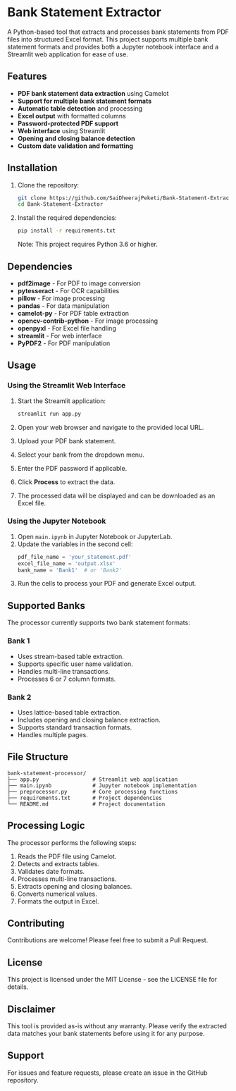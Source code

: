 # Bank Statement Extractor

A Python-based tool that extracts and processes bank statements from PDF files into structured Excel format. This project supports multiple bank statement formats and provides both a Jupyter notebook interface and a Streamlit web application for ease of use.

## Features

- **PDF bank statement data extraction** using Camelot
- **Support for multiple bank statement formats**
- **Automatic table detection** and processing
- **Excel output** with formatted columns
- **Password-protected PDF support**
- **Web interface** using Streamlit
- **Opening and closing balance detection**
- **Custom date validation and formatting**

## Installation

1. Clone the repository:
    ```bash
    git clone https://github.com/SaiDheerajPeketi/Bank-Statement-Extractor
    cd Bank-Statement-Extractor
    ```

2. Install the required dependencies:
    ```bash
    pip install -r requirements.txt
    ```

   Note: This project requires Python 3.6 or higher.

## Dependencies

- **pdf2image** - For PDF to image conversion
- **pytesseract** - For OCR capabilities
- **pillow** - For image processing
- **pandas** - For data manipulation
- **camelot-py** - For PDF table extraction
- **opencv-contrib-python** - For image processing
- **openpyxl** - For Excel file handling
- **streamlit** - For web interface
- **PyPDF2** - For PDF manipulation

## Usage

### Using the Streamlit Web Interface

1. Start the Streamlit application:
    ```bash
    streamlit run app.py
    ```

2. Open your web browser and navigate to the provided local URL.
3. Upload your PDF bank statement.
4. Select your bank from the dropdown menu.
5. Enter the PDF password if applicable.
6. Click **Process** to extract the data.
7. The processed data will be displayed and can be downloaded as an Excel file.

### Using the Jupyter Notebook

1. Open `main.ipynb` in Jupyter Notebook or JupyterLab.
2. Update the variables in the second cell:
    ```python
    pdf_file_name = 'your_statement.pdf'
    excel_file_name = 'output.xlsx'
    bank_name = 'Bank1'  # or 'Bank2'
    ```
3. Run the cells to process your PDF and generate Excel output.

## Supported Banks

The processor currently supports two bank statement formats:

### Bank 1
- Uses stream-based table extraction.
- Supports specific user name validation.
- Handles multi-line transactions.
- Processes 6 or 7 column formats.

### Bank 2
- Uses lattice-based table extraction.
- Includes opening and closing balance extraction.
- Supports standard transaction formats.
- Handles multiple pages.

## File Structure

```
bank-statement-processor/
├── app.py                 # Streamlit web application
├── main.ipynb             # Jupyter notebook implementation
├── preprocessor.py        # Core processing functions
├── requirements.txt       # Project dependencies
└── README.md              # Project documentation
```

## Processing Logic

The processor performs the following steps:
1. Reads the PDF file using Camelot.
2. Detects and extracts tables.
3. Validates date formats.
4. Processes multi-line transactions.
5. Extracts opening and closing balances.
6. Converts numerical values.
7. Formats the output in Excel.

## Contributing

Contributions are welcome! Please feel free to submit a Pull Request.

## License

This project is licensed under the MIT License - see the LICENSE file for details.

## Disclaimer

This tool is provided as-is without any warranty. Please verify the extracted data matches your bank statements before using it for any purpose.

## Support

For issues and feature requests, please create an issue in the GitHub repository.

